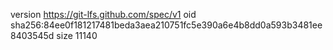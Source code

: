 version https://git-lfs.github.com/spec/v1
oid sha256:84ee0f181217481beda3aea210751fc5e390a6e4b8dd0a593b3481ee8403545d
size 11140
